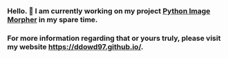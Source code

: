 ### Hello. 👋 I am currently working on my project <a href="https://github.com/ddowd97/Python-Image-Morpher">Python Image Morpher</a> in my spare time.
### For more information regarding that or yours truly, please visit my website https://ddowd97.github.io/.

<!--
**ddowd97/ddowd97** is a ✨ _special_ ✨ repository because its `README.md` (this file) appears on your GitHub profile.

Here are some ideas to get you started:

- 🔭 I’m currently working on ...
- 🌱 I’m currently learning ...
- 👯 I’m looking to collaborate on ...
- 🤔 I’m looking for help with ...
- 💬 Ask me about ...
- 📫 How to reach me: ...
- 😄 Pronouns: ...
- ⚡ Fun fact: ...
-->

